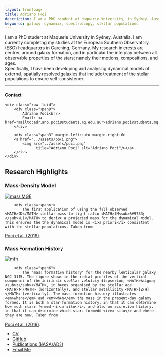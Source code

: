 ```yaml
---
layout: frontpage
title: Adriano Poci
description: I am a PhD student at Maquarie University, in Sydney, Australia. I am currently completing my studies at the European Southern Observatory (ESO) headquarters in Garching, Germany.
keywords: galaxy, dynamics, spectroscopy, stellar populations
---
```


I am a PhD student at Maquarie University in Sydney, Australia. I am currently completing my studies at the European Southern Observatory (ESO) headquarters in Garching, Germany. My research interests are centred around galaxy formation, and in particular the interplay between all observable properties of the stars; namely their motions, compositions, and ages.  
Specifically, I have been developing and analysing dynamical models of external, spatially-resolved galaxies that include treatment of the stellar populations to ensure self-consistency.

---


<div class="container">
<h4><a name="contact"></a>Contact</h4>

    <div class="row-fluid">
        <div class="span9">
            Adriano Poci<br/>
            Email: <a href="mailto:adriano.poci@students.mq.edu.au">adriano.poci@students.mq.edu.au</a>
        </div>

        <div class="span3" margin-left:auto margin-right:0>
        <a href="../assets/poci.png">
            <img src="../assets/poci.png"
                  title="Adriano Poci" alt="Adriano Poci"/></a>
        </div>
    </div>
</div>

<h2><a name="Highlights"></a>Research Highlights</h2>
<div class="container">
<h3><a name="massMGE"></a>Mass-Density Model</h3>
    <div class="row-fluid">
        <div class="span6">
        <a href="../assets/NGC3115-MGEPlot-110.00.png">
            <img src="../assets/NGC3115-MGEPlot-110.00.png"
                  title="mass MGE" alt="mass MGE"/></a>
        </div>
    
        <div class="span6">
            The first application of using the full observed <MATH>2D</MATH> stellar mass-to-light ratio <MATH>(M<sub>&#9733;</sub>/L)</MATH> to derive a projected mass for the dynamical model. This ensures the the dynamical model is <i>a priori</i> consistent with the stellar populations. Taken from 
<a href="https://ui.adsabs.harvard.edu/abs/2019MNRAS.487.3776P/abstract">Poci et al. (2019)</a>.
        </div>
    </div>
</div>

<div class="container">
<h3><a name="mfh"></a>Mass Formation History</h3>
    <div class="row-fluid">
        <div class="span6">
        <a href="../assets/dispSBGrid_z_R_195_age06_metal04_azReg0.29_0.14.png">
            <img src="../assets/dispSBGrid_z_R_195_age06_metal04_azReg0.29_0.14.png"
                  title="MFH" alt="mfh"/></a>
        </div>
    
        <div class="span6">
            The "mass formation history" for the nearby lenticular galaxy NGC 3115. The figure shows in the radial profiles of the vertical component of the intrinsic stellar veloicty dispserion, <MATH>&sigma;<sub>z</sub></MATH>, in boxes organised by the stellar age <MATH>t</MATH> (horizontally), and stellar metallicity <MATH>[Z/H]</MATH> (vertically). The mass formation history illustrates <em>where</em> and <em>when</em> the mass in the present-day galaxy formed. It is both a star-formation history, in that it can determine how much stars formed <i>in situ</i>, and also an accretion history, in that it can determine which stars formedd <i>ex situ</> and where they are now. Taken from 
<a href="https://ui.adsabs.harvard.edu/abs/2019MNRAS.487.3776P/abstract">Poci et al. (2019)</a>.
        </div>
    </div>
</div>

<div class="navbar">
  <div class="navbar-inner">
      <ul class="nav">
          <li><a href="{{ BASE_PATH }}/assets/CV.pdf">CV</a></li>
          <li><a href="https://github.com/adriano-poci">GitHub</a></li>
          <li><a href="https://ui.adsabs.harvard.edu/search/p_=0&q=author%3A%22Poci%2C%20Adriano%22&sort=date%20desc%2C%20bibcode%20desc">Publications (NASA/ADS)</a></li>
          <li><a href="mailto:adriano.poci@students.mq.edu.au">Email Me</a></li>
      </ul>
  </div>
</div>